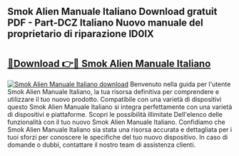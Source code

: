 ## Smok Alien Manuale Italiano Download gratuit PDF - Part-DCZ Italiano Nuovo manuale del proprietario di riparazione lD0IX

# <h2><a href="http://dfelxv.blite.top/?on=Smok+Alien+Manuale+Italiano">🔗Download 👉🔴 Smok Alien Manuale Italiano</a></h2>

[![Smok Alien Manuale Italiano download](https://i.imgur.com/lujVjoI.png)](http://dfelxv.blite.top/?on=Smok+Alien+Manuale+Italiano)
Benvenuto nella guida per l'utente Smok Alien Manuale Italiano, la tua risorsa definitiva per comprendere e utilizzare il tuo nuovo prodotto. Compatibile con una varietà di dispositivi questo Smok Alien Manuale Italiano si integra perfettamente con una varietà di dispositivi e piattaforme. Scopri le possibilità illimitate Dell'elenco delle funzionalità con il tuo nuovo Smok Alien Manuale Italiano. Confidiamo che Smok Alien Manuale Italiano sia stata una risorsa accurata e dettagliata per i tuoi sforzi per conoscere le specifiche del tuo nuovo dispositivo. In caso di domande o dubbi, contattare il nostro team di assistenza clienti.

